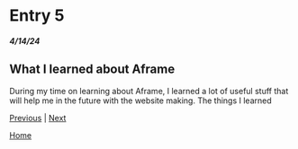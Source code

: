 # Entry 5
##### 4/14/24

## What I learned about Aframe

During my time on learning about Aframe, I learned a lot of useful stuff that will help me in the future with the website making. The things I learned 

[Previous](entry04.md) | [Next](entry06.md)

[Home](../README.md)
